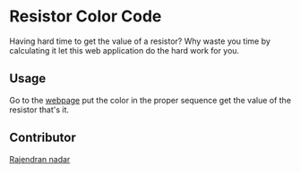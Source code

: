 # Resistor Color Code

Having hard time to get the value of a resistor? Why waste you time by calculating it let this web application do the hard work for you.

## Usage

Go to the [webpage](https://raajnadar.github.io/resistor-color-code) put the color in the proper sequence get the value of the resistor that's it.

## Contributor
[Rajendran nadar](https://facebook.com/RaajNadar)